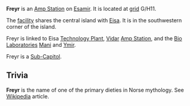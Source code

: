 **Freyr** is an [Amp Station](../locations/Amp_Station.md) on
[Esamir](../locations/Esamir.md). It is located at
[grid](../terminology/Map_grid.md) G/H11.

The [facility](../locations/Facilities.md) shares the central island with [Eisa](Eisa.md). It
is in the southwestern corner of the island.

Freyr is linked to Eisa [Technology Plant](../locations/Technology_Plant.md),
[Vidar](Vidar.md) [Amp Station](../locations/Amp_Station.md), and the
[Bio Laboratories](../locations/Bio_Laboratory.md) [Mani](Mani.md) and
[Ymir](Ymir.md).

Freyr is a [Sub-Capitol](../locations/Sub-Capitol.md).

## Trivia

**Freyr** is the name of one of the primary dieties in Norse mythology. See
[Wikipedia](http://en.wikipedia.org/wiki/Freyr) article.

<!--[Category:Facilities](Category:Facilities.md)-->
